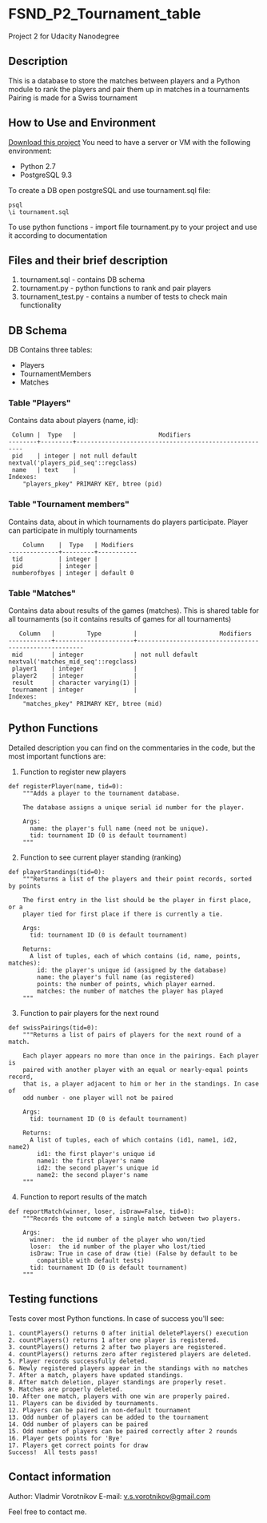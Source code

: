 # FSND_P2_Tournament_table
Project 2 for Udacity Nanodegree

## Description

This is a database to store the matches between players and a Python module to rank the players and pair them up in matches in a tournaments
Pairing is made for a Swiss tournament

## How to Use and Environment

[Download this project](https://github.com/TrueZarathustra/FSND_P2_Tournament_table)
You need to have a server or VM with the following environment:
  - Python 2.7
  - PostgreSQL 9.3

To create a DB open postgreSQL and use tournament.sql file:
 ```
psql
\i tournament.sql
```

To use python functions - import file tournament.py to your project and use it according to documentation

## Files and their brief description
1. tournament.sql - contains DB schema
2. tournament.py - python functions to rank and pair players
3. tournament_test.py - contains a number of tests to check main functionality

## DB Schema

DB Contains three tables:
  - Players
  - TournamentMembers
  - Matches

### Table "Players"
Contains data about players (name, id):

```
 Column |  Type   |                       Modifiers
--------+---------+-------------------------------------------------------
 pid    | integer | not null default nextval('players_pid_seq'::regclass)
 name   | text    |
Indexes:
    "players_pkey" PRIMARY KEY, btree (pid)
```

### Table "Tournament members"
Contains data, about in which tournaments do players participate. 
Player can participate in multiply tournaments
```
    Column    |  Type   | Modifiers
--------------+---------+-----------
 tid          | integer |
 pid          | integer |
 numberofbyes | integer | default 0
```

### Table "Matches"
Contains data about results of the games (matches). 
This is shared table for all tournaments (so it contains results of games for all tournaments)
```
   Column   |         Type         |                       Modifiers
------------+----------------------+-------------------------------------------------------
 mid        | integer              | not null default nextval('matches_mid_seq'::regclass)
 player1    | integer              |
 player2    | integer              |
 result     | character varying(1) |
 tournament | integer              |
Indexes:
    "matches_pkey" PRIMARY KEY, btree (mid)
```

## Python Functions

Detailed description you can find on the commentaries in the code, but the most important functions are:

1) Function to register new players
```
def registerPlayer(name, tid=0):
    """Adds a player to the tournament database.

    The database assigns a unique serial id number for the player.

    Args:
      name: the player's full name (need not be unique).
      tid: tournament ID (0 is default tournament)
    """
```

2) Function to see current player standing (ranking)
```
def playerStandings(tid=0):
    """Returns a list of the players and their point records, sorted by points

    The first entry in the list should be the player in first place, or a
    player tied for first place if there is currently a tie.

    Args:
      tid: tournament ID (0 is default tournament)

    Returns:
      A list of tuples, each of which contains (id, name, points, matches):
        id: the player's unique id (assigned by the database)
        name: the player's full name (as registered)
        points: the number of points, which player earned.
        matches: the number of matches the player has played
    """
```

3) Function to pair players for the next round
```
def swissPairings(tid=0):
    """Returns a list of pairs of players for the next round of a match.

    Each player appears no more than once in the pairings. Each player is
    paired with another player with an equal or nearly-equal points record,
    that is, a player adjacent to him or her in the standings. In case of
    odd number - one player will not be paired

    Args:
      tid: tournament ID (0 is default tournament)

    Returns:
      A list of tuples, each of which contains (id1, name1, id2, name2)
        id1: the first player's unique id
        name1: the first player's name
        id2: the second player's unique id
        name2: the second player's name
    """
```

4) Function to report results of the match
```
def reportMatch(winner, loser, isDraw=False, tid=0):
    """Records the outcome of a single match between two players.

    Args:
      winner:  the id number of the player who won/tied
      loser:  the id number of the player who lost/tied
      isDraw: True in case of draw (tie) (False by default to be
        compatible with default tests)
      tid: tournament ID (0 is default tournament)
    """
```
## Testing functions

Tests cover most Python functions. In case of success you'll see:
```
1. countPlayers() returns 0 after initial deletePlayers() execution
2. countPlayers() returns 1 after one player is registered.
3. countPlayers() returns 2 after two players are registered.
4. countPlayers() returns zero after registered players are deleted.
5. Player records successfully deleted.
6. Newly registered players appear in the standings with no matches
7. After a match, players have updated standings.
8. After match deletion, player standings are properly reset.
9. Matches are properly deleted.
10. After one match, players with one win are properly paired.
11. Players can be divided by tournaments.
12. Players can be paired in non-default tournament
13. Odd number of players can be added to the tournament
14. Odd number of players can be paired
15. Odd number of players can be paired correctly after 2 rounds
16. Player gets points for 'Bye'
17. Players get correct points for draw
Success!  All tests pass!
```

## Contact information

Author: Vladmir Vorotnikov
E-mail: v.s.vorotnikov@gmail.com

Feel free to contact me.